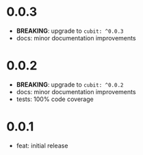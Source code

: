 # 0.0.3

- **BREAKING**: upgrade to `cubit: ^0.0.3`
- docs: minor documentation improvements

# 0.0.2

- **BREAKING**: upgrade to `cubit: ^0.0.2`
- docs: minor documentation improvements
- tests: 100% code coverage

# 0.0.1

- feat: initial release
